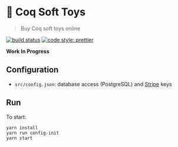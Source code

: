 # 🐓 Coq Soft Toys
> Buy Coq soft toys online

[![build status](https://img.shields.io/travis/clarus/coq-soft-toys.svg?style=flat-square)](https://travis-ci.org/clarus/coq-soft-toys)
[![code style: prettier](https://img.shields.io/badge/code_style-prettier-ff69b4.svg?style=flat-square)](https://github.com/prettier/prettier)

**Work In Progress**

## Configuration
* `src/config.json`: database access (PostgreSQL) and [Stripe](https://stripe.com/) keys

## Run
To start:
```
yarn install
yarn run config-init
yarn start
```
